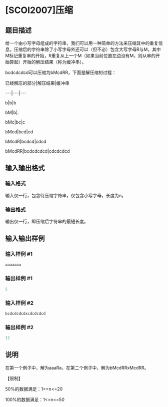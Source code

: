 # [SCOI2007]压缩

## 题目描述

给一个由小写字母组成的字符串，我们可以用一种简单的方法来压缩其中的重复信息。压缩后的字符串除了小写字母外还可以（但不必）包含大写字母R与M，其中M标记重复串的开始，R重复从上一个M（如果当前位置左边没有M，则从串的开始算起）开始的解压结果（称为缓冲串）。

bcdcdcdcd可以压缩为bMcdRR，下面是解压缩的过程：

已经解压的部分|解压结果|缓冲串

---|---|---

b|b|b

bM|b|.

bMc|bc|c

bMcd|bcd|cd

bMcdR|bcdcd|cdcd

bMcdRR|bcdcdcdcd|cdcdcdcd

## 输入输出格式

### 输入格式

输入仅一行，包含待压缩字符串，仅包含小写字母，长度为n。

### 输出格式

输出仅一行，即压缩后字符串的最短长度。

## 输入输出样例

### 输入样例 #1

```cpp
aaaaaaa
```


### 输出样例 #1

```cpp
5
```


### 输入样例 #2

```cpp
bcdcdcdcdxcdcdcdcd
```


### 输出样例 #2

```cpp
12
```


## 说明

在第一个例子中，解为aaaRa，在第二个例子中，解为bMcdRRxMcdRR。

【限制】

50%的数据满足：1<=n<=20

100%的数据满足：1<=n<=50

